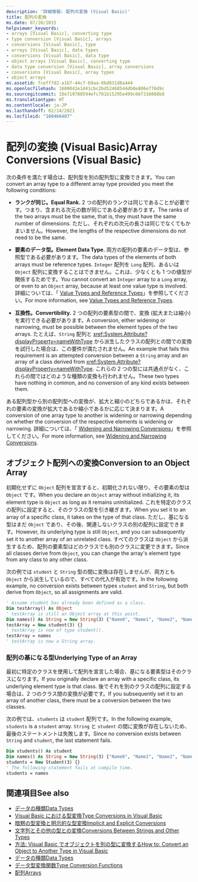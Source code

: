 ```yaml
---
description: '詳細情報: 配列の変換 (Visual Basic)'
title: 配列の変換
ms.date: 07/20/2015
helpviewer_keywords:
- arrays [Visual Basic], converting type
- type conversion [Visual Basic], arrays
- conversions [Visual Basic], type
- arrays [Visual Basic], data types
- conversions [Visual Basic], data type
- object arrays [Visual Basic], converting type
- data type conversion [Visual Basic], array conversions
- conversions [Visual Basic], array types
- object arrays
ms.assetid: fceff7d2-a1b7-44c7-b9aa-8bd831d8a444
ms.openlocfilehash: 1600042e1d41cbc2bd52468544db0e806e776d9c
ms.sourcegitcommit: 10e719780594efc781b15295e499c66f316068b8
ms.translationtype: HT
ms.contentlocale: ja-JP
ms.lasthandoff: 02/14/2021
ms.locfileid: "100466407"
---
```

# <a name="array-conversions-visual-basic"></a><span data-ttu-id="349b2-103">配列の変換 (Visual Basic)</span><span class="sxs-lookup"><span data-stu-id="349b2-103">Array Conversions (Visual Basic)</span></span>

<span data-ttu-id="349b2-104">次の条件を満たす場合は、配列型を別の配列型に変換できます。</span><span class="sxs-lookup"><span data-stu-id="349b2-104">You can convert an array type to a different array type provided you meet the following conditions:</span></span>  
  
- <span data-ttu-id="349b2-105">**ランクが同じ。**</span><span class="sxs-lookup"><span data-stu-id="349b2-105">**Equal Rank.**</span></span> <span data-ttu-id="349b2-106">2 つの配列のランクは同じであることが必要です。つまり、含まれる次元の数が同じである必要があります。</span><span class="sxs-lookup"><span data-stu-id="349b2-106">The ranks of the two arrays must be the same, that is, they must have the same number of dimensions.</span></span> <span data-ttu-id="349b2-107">ただし、それぞれの次元の長さは同じでなくてもかまいません。</span><span class="sxs-lookup"><span data-stu-id="349b2-107">However, the lengths of the respective dimensions do not need to be the same.</span></span>  
  
- <span data-ttu-id="349b2-108">**要素のデータ型。**</span><span class="sxs-lookup"><span data-stu-id="349b2-108">**Element Data Type.**</span></span> <span data-ttu-id="349b2-109">両方の配列の要素のデータ型は、参照型である必要があります。</span><span class="sxs-lookup"><span data-stu-id="349b2-109">The data types of the elements of both arrays must be reference types.</span></span> <span data-ttu-id="349b2-110">`Integer` 配列を `Long` 配列、あるいは `Object` 配列に変換することはできません。これは、少なくとも 1 つの値型が関係するためです。</span><span class="sxs-lookup"><span data-stu-id="349b2-110">You cannot convert an `Integer` array to a `Long` array, or even to an `Object` array, because at least one value type is involved.</span></span> <span data-ttu-id="349b2-111">詳細については、「 [Value Types and Reference Types](value-types-and-reference-types.md)」を参照してください。</span><span class="sxs-lookup"><span data-stu-id="349b2-111">For more information, see [Value Types and Reference Types](value-types-and-reference-types.md).</span></span>  
  
- <span data-ttu-id="349b2-112">**互換性。**</span><span class="sxs-lookup"><span data-stu-id="349b2-112">**Convertibility.**</span></span> <span data-ttu-id="349b2-113">2 つの配列の要素型の間で、変換 (拡大または縮小) を実行できる必要があります。</span><span class="sxs-lookup"><span data-stu-id="349b2-113">A conversion, either widening or narrowing, must be possible between the element types of the two arrays.</span></span> <span data-ttu-id="349b2-114">たとえば、`String` 配列と <xref:System.Attribute?displayProperty=nameWithType> から派生したクラスの配列との間での変換を試行した場合は、この要件が満たされません。</span><span class="sxs-lookup"><span data-stu-id="349b2-114">An example that fails this requirement is an attempted conversion between a `String` array and an array of a class derived from <xref:System.Attribute?displayProperty=nameWithType>.</span></span> <span data-ttu-id="349b2-115">これらの 2 つの型には共通点がなく、これらの間ではどのような種類の変換も行われません。</span><span class="sxs-lookup"><span data-stu-id="349b2-115">These two types have nothing in common, and no conversion of any kind exists between them.</span></span>  
  
 <span data-ttu-id="349b2-116">ある配列型から別の配列型への変換が、拡大と縮小のどちらであるかは、それぞれの要素の変換が拡大であるか縮小であるかに応じて決まります。</span><span class="sxs-lookup"><span data-stu-id="349b2-116">A conversion of one array type to another is widening or narrowing depending on whether the conversion of the respective elements is widening or narrowing.</span></span> <span data-ttu-id="349b2-117">詳細については、「 [Widening and Narrowing Conversions](widening-and-narrowing-conversions.md)」を参照してください。</span><span class="sxs-lookup"><span data-stu-id="349b2-117">For more information, see [Widening and Narrowing Conversions](widening-and-narrowing-conversions.md).</span></span>  
  
## <a name="conversion-to-an-object-array"></a><span data-ttu-id="349b2-118">オブジェクト配列への変換</span><span class="sxs-lookup"><span data-stu-id="349b2-118">Conversion to an Object Array</span></span>  

 <span data-ttu-id="349b2-119">初期化せずに `Object` 配列を宣言すると、初期化されない限り、その要素の型は `Object` です。</span><span class="sxs-lookup"><span data-stu-id="349b2-119">When you declare an `Object` array without initializing it, its element type is `Object` as long as it remains uninitialized.</span></span> <span data-ttu-id="349b2-120">これを特定のクラスの配列に設定すると、そのクラスの型を引き継ぎます。</span><span class="sxs-lookup"><span data-stu-id="349b2-120">When you set it to an array of a specific class, it takes on the type of that class.</span></span> <span data-ttu-id="349b2-121">ただし、基になる型はまだ `Object` であり、その後、関連しないクラスの別の配列に設定できます。</span><span class="sxs-lookup"><span data-stu-id="349b2-121">However, its underlying type is still `Object`, and you can subsequently set it to another array of an unrelated class.</span></span> <span data-ttu-id="349b2-122">すべてのクラスは `Object` から派生するため、配列の要素型はどのクラスでも別のクラスに変更できます。</span><span class="sxs-lookup"><span data-stu-id="349b2-122">Since all classes derive from `Object`, you can change the array's element type from any class to any other class.</span></span>  
  
 <span data-ttu-id="349b2-123">次の例では `student` と `String` 型の間に変換は存在しませんが、両方とも `Object` から派生しているので、すべての代入が有効です。</span><span class="sxs-lookup"><span data-stu-id="349b2-123">In the following example, no conversion exists between types `student` and `String`, but both derive from `Object`, so all assignments are valid.</span></span>  
  
```vb  
' Assume student has already been defined as a class.  
Dim testArray() As Object  
' testArray is still an Object array at this point.  
Dim names() As String = New String(3) {"Name0", "Name1", "Name2", "Name3"}  
testArray = New student(3) {}  
' testArray is now of type student().  
testArray = names  
' testArray is now a String array.  
```  
  
### <a name="underlying-type-of-an-array"></a><span data-ttu-id="349b2-124">配列の基になる型</span><span class="sxs-lookup"><span data-stu-id="349b2-124">Underlying Type of an Array</span></span>  

 <span data-ttu-id="349b2-125">最初に特定のクラスを使用して配列を宣言した場合、基になる要素型はそのクラスになります。</span><span class="sxs-lookup"><span data-stu-id="349b2-125">If you originally declare an array with a specific class, its underlying element type is that class.</span></span> <span data-ttu-id="349b2-126">後でそれを別のクラスの配列に設定する場合は、2 つのクラス間の変換が必要です。</span><span class="sxs-lookup"><span data-stu-id="349b2-126">If you subsequently set it to an array of another class, there must be a conversion between the two classes.</span></span>  
  
 <span data-ttu-id="349b2-127">次の例では、`students` は `student` 配列です。</span><span class="sxs-lookup"><span data-stu-id="349b2-127">In the following example, `students` is a `student` array.</span></span> <span data-ttu-id="349b2-128">`String` と `student` の間に変換が存在しないため、最後のステートメントは失敗します。</span><span class="sxs-lookup"><span data-stu-id="349b2-128">Since no conversion exists between `String` and `student`, the last statement fails.</span></span>  
  
```vb  
Dim students() As student  
Dim names() As String = New String(3) {"Name0", "Name1", "Name2", "Name3"}  
students = New Student(3) {}  
' The following statement fails at compile time.  
students = names  
```  
  
## <a name="see-also"></a><span data-ttu-id="349b2-129">関連項目</span><span class="sxs-lookup"><span data-stu-id="349b2-129">See also</span></span>

- [<span data-ttu-id="349b2-130">データの種類</span><span class="sxs-lookup"><span data-stu-id="349b2-130">Data Types</span></span>](index.md)
- [<span data-ttu-id="349b2-131">Visual Basic における型変換</span><span class="sxs-lookup"><span data-stu-id="349b2-131">Type Conversions in Visual Basic</span></span>](type-conversions.md)
- [<span data-ttu-id="349b2-132">暗黙の型変換と明示的な型変換</span><span class="sxs-lookup"><span data-stu-id="349b2-132">Implicit and Explicit Conversions</span></span>](implicit-and-explicit-conversions.md)
- [<span data-ttu-id="349b2-133">文字列とその他の型との変換</span><span class="sxs-lookup"><span data-stu-id="349b2-133">Conversions Between Strings and Other Types</span></span>](conversions-between-strings-and-other-types.md)
- [<span data-ttu-id="349b2-134">方法: Visual Basic でオブジェクトを別の型に変換する</span><span class="sxs-lookup"><span data-stu-id="349b2-134">How to: Convert an Object to Another Type in Visual Basic</span></span>](how-to-convert-an-object-to-another-type.md)
- [<span data-ttu-id="349b2-135">データの種類</span><span class="sxs-lookup"><span data-stu-id="349b2-135">Data Types</span></span>](../../../language-reference/data-types/index.md)
- [<span data-ttu-id="349b2-136">データ型変換関数</span><span class="sxs-lookup"><span data-stu-id="349b2-136">Type Conversion Functions</span></span>](../../../language-reference/functions/type-conversion-functions.md)
- [<span data-ttu-id="349b2-137">配列</span><span class="sxs-lookup"><span data-stu-id="349b2-137">Arrays</span></span>](../arrays/index.md)
